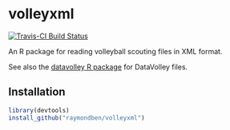 
<!-- README.md is generated from README.Rmd. Please edit that file -->

# volleyxml

[![Travis-CI Build
Status](https://travis-ci.org/raymondben/volleyxml.svg?branch=master)](https://travis-ci.org/raymondben/volleyxml)

An R package for reading volleyball scouting files in XML format.

See also the [datavolley R
package](https://github.com/raymondben/datavolley) for DataVolley files.

## Installation

``` r
library(devtools)
install_github("raymondben/volleyxml")
```
